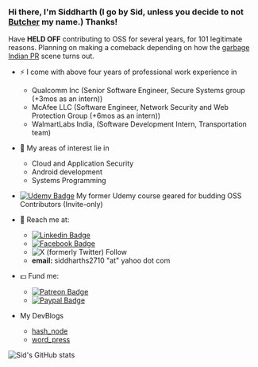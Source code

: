 ### Hi there, I'm Siddharth (I go by Sid, unless you decide to not [Butcher](https://the-boys.fandom.com/wiki/Billy_Butcher) my name.) Thanks!
Have **HELD OFF** contributing to OSS for several years, for 101 legitimate reasons.
Planning on making a comeback depending on how the [garbage Indian PR](https://www.reddit.com/r/developersIndia/comments/1abectp/indian_devs_raising_garbage_pr_in_open_source/) scene turns out.


- ⚡ I come with above four years of professional work experience in
    -  Qualcomm Inc (Senior Software Engineer, Secure Systems group (+3mos as an intern))
    -  McAfee LLC (Software Engineer, Network Security and Web Protection Group (+6mos as an intern))
    -  WalmartLabs India, (Software Development Intern, Transportation team)
- 🌱 My areas of interest lie in 
    - Cloud and Application Security
    - Android development
    - Systems Programming
- [![Udemy Badge](https://img.shields.io/badge/Udemy-%23EA5252.svg?style=flat&logo=Udemy&logoColor=white)](https://bit.ly/oss-contribution-course) My former Udemy course geared for budding OSS Contributors (Invite-only)
- 💬 Reach me at:
    - [![Linkedin Badge](https://img.shields.io/badge/-Siddharth-blue?style=flat-square&logo=Linkedin&logoColor=white&link=https://www.linkedin.com/in/siddharth-s-439098114/)](https://www.linkedin.com/in/siddharth-s-439098114/)
    - [![Facebook Badge](https://img.shields.io/badge/-Siddharth-blue?style=flat-square&logo=FaceBook&logoColor=white&link=https://facebook.com/siddharth.srinivasan.77)](https://facebook.com/siddharth.srinivasan.77)
    - ![X (formerly Twitter) Follow](https://img.shields.io/twitter/follow/:siddharths2710)
    -  **email:** siddharths2710 "at" yahoo dot com

- :dollar: Fund me:
    - [![Patreon Badge](https://img.shields.io/badge/-sidsrinivas-white?style=flat-square&logo=Patreon&link=https://patreon.com/sidsrinivas)](https://patreon.com/sidsrinivas)
    - [![Paypal Badge](https://img.shields.io/badge/-sidsrinivas-white?style=flat-square&logo=Paypal&link=https://paypal.me/sidsrinivas)](https://paypal.me/sidsrinivas)

- My DevBlogs
   - [hash_node](https://sidsrinivas.hashnode.dev/)
   - [word_press](https://siddharths2710.wordpress.com/)

![Sid's GitHub stats](https://github-readme-stats.vercel.app/api?username=siddharths2710&show_icons=true&theme=graywhite&custom_title=Stats&hide=stars)

